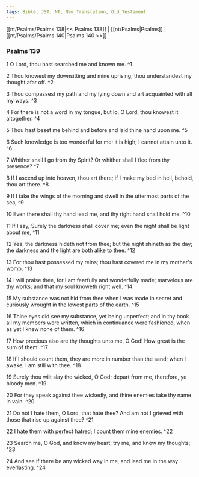 ```yaml
---
tags: Bible, JST, NT, New_Translation, Old_Testament
---
```


[[nt/Psalms/Psalms 138|<< Psalms 138]] | [[nt/Psalms|Psalms]] | [[nt/Psalms/Psalms 140|Psalms 140 >>]]

### Psalms 139

1 O Lord, thou hast searched me and known me.  ^1

2 Thou knowest my downsitting and mine uprising; thou understandest my thought afar off.  ^2

3 Thou compassest my path and my lying down and art acquainted with all my ways.  ^3

4 For there is not a word in my tongue, but lo, O Lord, thou knowest it altogether.  ^4

5 Thou hast beset me behind and before and laid thine hand upon me.  ^5

6 Such knowledge is too wonderful for me; it is high; I cannot attain unto it.  ^6

7 Whither shall I go from thy Spirit? Or whither shall I flee from thy presence?  ^7

8 If I ascend up into heaven, thou art there; if I make my bed in hell, behold, thou art there.  ^8

9 If I take the wings of the morning and dwell in the uttermost parts of the sea,  ^9

10 Even there shall thy hand lead me, and thy right hand shall hold me.  ^10

11 If I say, Surely the darkness shall cover me; even the night shall be light about me,  ^11

12 Yea, the darkness hideth not from thee; but the night shineth as the day; the darkness and the light are both alike to thee.  ^12

13 For thou hast possessed my reins; thou hast covered me in my mother\'s womb.  ^13

14 I will praise thee, for I am fearfully and wonderfully made; marvelous are thy works; and that my soul knoweth right well.  ^14

15 My substance was not hid from thee when I was made in secret and curiously wrought in the lowest parts of the earth.  ^15

16 Thine eyes did see my substance, yet being unperfect; and in thy book all my members were written, which in continuance were fashioned, when as yet I knew none of them.  ^16

17 How precious also are thy thoughts unto me, O God! How great is the sum of them!  ^17

18 If I should count them, they are more in number than the sand; when I awake, I am still with thee.  ^18

19 Surely thou wilt slay the wicked, O God; depart from me, therefore, ye bloody men.  ^19

20 For they speak against thee wickedly, and thine enemies take thy name in vain.  ^20

21 Do not I hate them, O Lord, that hate thee? And am not I grieved with those that rise up against thee?  ^21

22 I hate them with perfect hatred; I count them mine enemies.  ^22

23 Search me, O God, and know my heart; try me, and know my thoughts;  ^23

24 And see if there be any wicked way in me, and lead me in the way everlasting.  ^24

 
